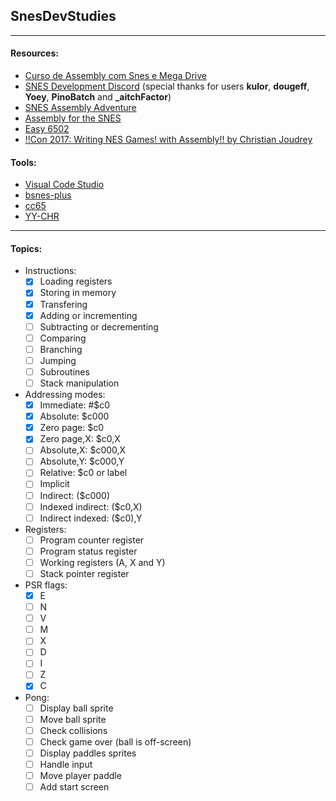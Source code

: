## SnesDevStudies

---

#### Resources:
- [Curso de Assembly com Snes e Mega Drive](https://www.youtube.com/playlist?list=PLLFRf_pkM7b6Vi0ehPPovl1gQ5ubHTy5P)
- [SNES Development Discord](https://discord.com/invite/3K2EAFBF84) (special thanks for users **kulor**, **dougeff**, **Yoey**, **PinoBatch** and **_aitchFactor**)
- [SNES Assembly Adventure](https://georgjz.github.io/snesaa01/)
- [Assembly for the SNES](https://ersanio.gitbook.io/assembly-for-the-snes/)
- [Easy 6502](http://skilldrick.github.io/easy6502/)
- [!!Con 2017: Writing NES Games! with Assembly!! by Christian Joudrey](https://www.youtube.com/watch?v=IbS7uEsHV_A)

#### Tools:
- [Visual Code Studio](https://code.visualstudio.com/download)
- [bsnes-plus](https://github.com/devinacker/bsnes-plus/releases)
- [cc65](https://cc65.github.io/)
- [YY-CHR](https://www.smwcentral.net/?p=section&a=details&id=4642)

---

#### Topics:
- Instructions:
    - [x] Loading registers
    - [x] Storing in memory
    - [x] Transfering
    - [x] Adding or incrementing
    - [ ] Subtracting or decrementing
    - [ ] Comparing
    - [ ] Branching
    - [ ] Jumping
    - [ ] Subroutines
    - [ ] Stack manipulation

- Addressing modes:
    - [x] Immediate: #$c0
    - [x] Absolute: $c000
    - [x] Zero page: $c0
    - [x] Zero page,X: $c0,X
    - [ ] Absolute,X: $c000,X
    - [ ] Absolute,Y: $c000,Y
    - [ ] Relative: $c0 or label
    - [ ] Implicit
    - [ ] Indirect: ($c000)
    - [ ] Indexed indirect: ($c0,X)
    - [ ] Indirect indexed: ($c0),Y

- Registers:
    - [ ] Program counter register
    - [ ] Program status register
    - [ ] Working registers (A, X and Y)
    - [ ] Stack pointer register

- PSR flags:
    - [x] E
    - [ ] N
    - [ ] V
    - [ ] M
    - [ ] X
    - [ ] D
    - [ ] I
    - [ ] Z
    - [x] C

- Pong:
    - [ ] Display ball sprite
    - [ ] Move ball sprite
    - [ ] Check collisions
    - [ ] Check game over (ball is off-screen)
    - [ ] Display paddles sprites
    - [ ] Handle input
    - [ ] Move player paddle
    - [ ] Add start screen
